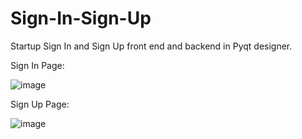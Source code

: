 # Sign-In-Sign-Up
Startup Sign In and Sign Up front end and backend in Pyqt designer.


Sign In Page:

   ![image](https://user-images.githubusercontent.com/101011203/199487407-c7797fca-210f-4bdf-9aa5-4c225fd9219f.png)

Sign Up Page:
	
  ![image](https://user-images.githubusercontent.com/101011203/199487648-873407aa-ca21-4dad-aa9e-1902733ac12a.png)
